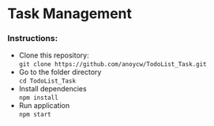 # Task Management

### Instructions:

- Clone this repository:  
  `git clone https://github.com/anoycw/TodoList_Task.git`
- Go to the folder directory  
  `cd TodoList_Task`
- Install dependencies  
  `npm install`
- Run application  
  `npm start`
